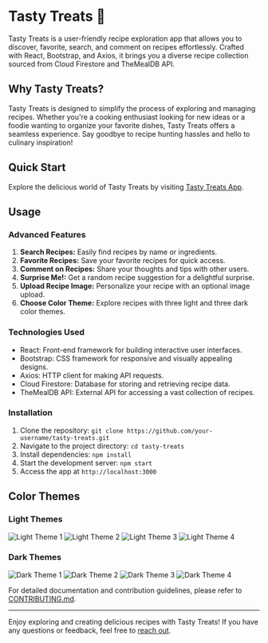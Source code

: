 # Tasty Treats 🍴

Tasty Treats is a user-friendly recipe exploration app that allows you to discover, favorite, search, and comment on recipes effortlessly. Crafted with React, Bootstrap, and Axios, it brings you a diverse recipe collection sourced from Cloud Firestore and TheMealDB API.

## Why Tasty Treats?

Tasty Treats is designed to simplify the process of exploring and managing recipes. Whether you're a cooking enthusiast looking for new ideas or a foodie wanting to organize your favorite dishes, Tasty Treats offers a seamless experience. Say goodbye to recipe hunting hassles and hello to culinary inspiration!

## Quick Start

Explore the delicious world of Tasty Treats by visiting [Tasty Treats App](https://tasty-treats-site.web.app/).

## Usage

### Advanced Features

1. **Search Recipes:** Easily find recipes by name or ingredients.
2. **Favorite Recipes:** Save your favorite recipes for quick access.
3. **Comment on Recipes:** Share your thoughts and tips with other users.
4. **Surprise Me!:** Get a random recipe suggestion for a delightful surprise.
5. **Upload Recipe Image:** Personalize your recipe with an optional image upload.
6. **Choose Color Theme:** Explore recipes with three light and three dark color themes.

### Technologies Used

- React: Front-end framework for building interactive user interfaces.
- Bootstrap: CSS framework for responsive and visually appealing designs.
- Axios: HTTP client for making API requests.
- Cloud Firestore: Database for storing and retrieving recipe data.
- TheMealDB API: External API for accessing a vast collection of recipes.

### Installation

1. Clone the repository: `git clone https://github.com/your-username/tasty-treats.git`
2. Navigate to the project directory: `cd tasty-treats`
3. Install dependencies: `npm install`
4. Start the development server: `npm start`
5. Access the app at `http://localhost:3000`

## Color Themes

### Light Themes
![Light Theme 1](Tasty-Treats-App/screenshots/tastyTreatsLight1.png "Light Theme 1")
![Light Theme 2](/screenshots/tastyTreatsLight2.png "Light Theme 2")
![Light Theme 3](/screenshots/tastyTreatsLight3.png "Light Theme 3")
![Light Theme 4](/screenshots/tastyTreatsLight4.png "Light Theme 4")

### Dark Themes
![Dark Theme 1](/screenshots/tastyTreatsDark1.png "Dark Theme 1")
![Dark Theme 2](/screenshots/tastyTreatsDark2.png "Dark Theme 2")
![Dark Theme 3](/screenshots/tastyTreatsDark3.png "Dark Theme 3")
![Dark Theme 4](/screenshots/tastyTreatsDark4.png "Dark Theme 4")

For detailed documentation and contribution guidelines, please refer to [CONTRIBUTING.md](CONTRIBUTING.md).

---

Enjoy exploring and creating delicious recipes with Tasty Treats! If you have any questions or feedback, feel free to [reach out](mailto:elenashatalova.it@gmail.com).
